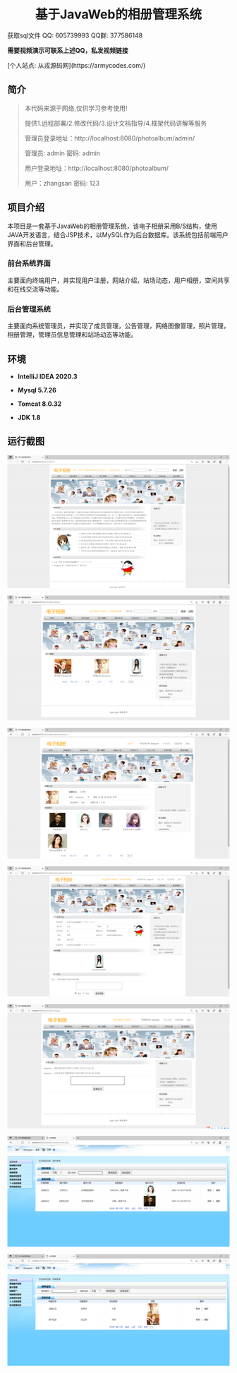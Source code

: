 <p><h1 align="center">基于JavaWeb的相册管理系统</h1></p>

<p> 获取sql文件 QQ: 605739993 QQ群: 377586148 </p>

<b> 需要视频演示可联系上述QQ，私发视频链接 </b>

<p> [个人站点: 从戎源码网](https://armycodes.com/)</p>

## 简介

> 本代码来源于网络,仅供学习参考使用!
>
> 提供1.远程部署/2.修改代码/3.设计文档指导/4.框架代码讲解等服务
>
> 管理员登录地址：http://localhost:8080/photoalbum/admin/
>
> 管理员: admin 密码: admin
>
> 用户登录地址：http://localhost:8080/photoalbum/
> 
> 用户：zhangsan 密码: 123

## 项目介绍

本项目是一套基于JavaWeb的相册管理系统，该电子相册采用B/S结构，使用JAVA开发语言，结合JSP技术，以MySQL作为后台数据库。该系统包括前端用户界面和后台管理。

### 前台系统界面
主要面向终端用户，并实现用户注册，网站介绍，站场动态，用户相册，空间共享和在线交流等功能。

### 后台管理系统
主要面向系统管理员，并实现了成员管理，公告管理，网络图像管理，照片管理，相册管理，管理员信息管理和站场动态等功能。

## 环境

- <b>IntelliJ IDEA 2020.3</b>

- <b>Mysql 5.7.26</b>

- <b>Tomcat 8.0.32</b>

- <b>JDK 1.8</b>


## 运行截图
![](screenshot/1.png)

![](screenshot/2.png)

![](screenshot/3.png)

![](screenshot/4.png)

![](screenshot/5.png)

![](screenshot/6.png)

![](screenshot/7.png)
